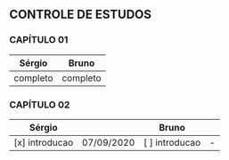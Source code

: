 
## CONTROLE DE ESTUDOS

### CAPÍTULO 01

**Sérgio** | **Bruno**
------------ | -------------
completo | completo


### CAPÍTULO 02

**Sérgio** | | **Bruno** | |
------------ |------------ |------------ |------------ |
[x] introducao | 07/09/2020 | [ ] introducao| -  |
